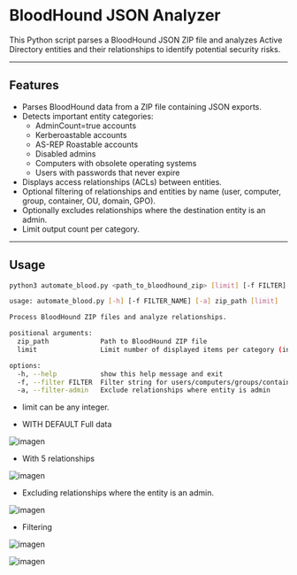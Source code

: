 # BloodHound JSON Analyzer

This Python script parses a BloodHound JSON ZIP file and analyzes Active Directory entities and their relationships to identify potential security risks.

---

## Features

- Parses BloodHound data from a ZIP file containing JSON exports.
- Detects important entity categories:
  - AdminCount=true accounts
  - Kerberoastable accounts
  - AS-REP Roastable accounts
  - Disabled admins
  - Computers with obsolete operating systems
  - Users with passwords that never expire
- Displays access relationships (ACLs) between entities.
- Optional filtering of relationships and entities by name (user, computer, group, container, OU, domain, GPO).
- Optionally excludes relationships where the destination entity is an admin.
- Limit output count per category.
 
---

## Usage

```bash
python3 automate_blood.py <path_to_bloodhound_zip> [limit] [-f FILTER] [-a]
```

```bash
usage: automate_blood.py [-h] [-f FILTER_NAME] [-a] zip_path [limit]

Process BloodHound ZIP files and analyze relationships.

positional arguments:
  zip_path             Path to BloodHound ZIP file
  limit                Limit number of displayed items per category (integer or ':')

options:
  -h, --help           show this help message and exit
  -f, --filter FILTER  Filter string for users/computers/groups/containers/OUs/domains/GPOs/rights
  -a, --filter-admin   Exclude relationships where entity is admin
```

- limit can be any integer.

- WITH DEFAULT Full data

![imagen](https://github.com/user-attachments/assets/6459384a-dd84-4f7b-b657-91fdc9812fa9)

- With 5 relationships

![imagen](https://github.com/user-attachments/assets/c0191212-cdc6-4702-b152-bd87e90ef049)

- Excluding relationships where the entity is an admin.

![imagen](https://github.com/user-attachments/assets/c688d5b9-4eb2-457f-b8d6-fd9b50237227)

- Filtering

![imagen](https://github.com/user-attachments/assets/adabcbb5-64d1-4c65-821c-a880544bf253)

![imagen](https://github.com/user-attachments/assets/6be8701f-4d5a-4584-b20a-07c15aed8a45)





